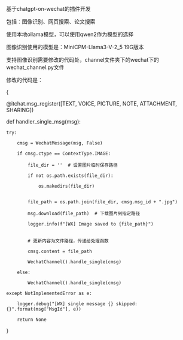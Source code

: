 基于chatgpt-on-wechat的插件开发

包括：图像识别、网页搜索、论文搜索

使用本地ollama模型，可以使用qwen2作为模型的选择

图像识别使用的模型是：MiniCPM-Llama3-V-2_5 19G版本

支持图像识别需要修改的代码处，channel文件夹下的wechat下的wechat_channel.py文件

修改的代码是：


{

@itchat.msg_register([TEXT, VOICE, PICTURE, NOTE, ATTACHMENT, SHARING])


def handler_single_msg(msg):

    try:
    
        cmsg = WechatMessage(msg, False)
        
        if cmsg.ctype == ContextType.IMAGE:
        
            file_dir = ''  # 设置图片临时保存路径
            
            if not os.path.exists(file_dir):
            
                os.makedirs(file_dir)


            file_path = os.path.join(file_dir, cmsg.msg_id + ".jpg")
            
            msg.download(file_path)  # 下载图片到指定路径
            
            logger.info(f"[WX] Image saved to {file_path}")
            

            # 更新内容为文件路径，传递给处理函数
            
            cmsg.content = file_path
            
            WechatChannel().handle_single(cmsg)
            
        else:

            WechatChannel().handle_single(cmsg)
            
    except NotImplementedError as e:
    
        logger.debug("[WX] single message {} skipped: {}".format(msg["MsgId"], e))
        
        return None
        
}
